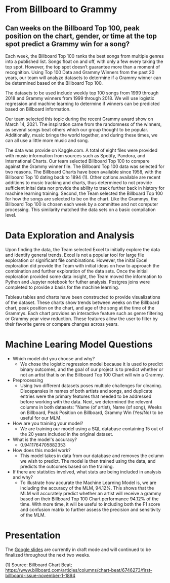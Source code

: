 # From Billboard to Grammy
## Can weeks on the Billboard Top 100, peak position on the chart, gender, or time at the top spot predict a Grammy win for a song? 

Each week, the Billboard Top 100 ranks the best songs from multiple genres into a published list. Songs float on and off, with only a few every taking the top spot. However, the top spot doesn’t guarantee more than a moment of recognition. Using Top 100 Data and Grammy Winners from the past 20 years, our team will analyze datasets to determine if a Grammy winner can be determined based on the Billboard Top 100. 

The datasets to be used include weekly top 100 songs from 1999 through 2018 and Grammy winners from 1999 through 2018. We will use logistic regression and machine learning to determine if winners can be predicted based on Billboard information. 

Our team selected this topic during the recent Grammy award show on March 14, 2021. The inspiration came from the randomness of the winners, as several songs beat others which our group thought to be popular. Additionally, music brings the world together, and during these times, we can all use a little more music and song. 

The data was provide on Kaggle.com. A total of eight files were provided with music information from sources such as Spotify, Pandora, and International Charts. Our team selected Billboard Top 100 to compare against the Grammy winner file. The Billboard Top 100 data was selected for two reasons. The Billboard Charts have been available since 1958, with the Billboard Top 10 dating back to 1894 (1). Other options available are recent additions to music tracking and charts, thus determined to not provide sufficient inital data nor provide the ability to track further back in history for machine learning training. Second, the Team selected the Billboard Top 100 for how the songs are selected to be on the chart. Like the Grammys, the Billboard Top 100 is chosen each week by a committee and not computer processing. This similarity matched the data sets on a basic compilation level. 

# Data Exploration and Analysis
Upon finding the data, the Team selected Excel to initially explore the data and identify general trends. Excel is not a popular tool for large file exploration or significant file combinations. However, the inital Excel exploration did provide the Team with initial ideas on how to approach the combination and further exploration of the data sets. Once the initial exploration provided some data insight, the Team moved the information to Python and Jupyter notebook for futher analysis. Postgres joins were completed to provide a basis for the machine learning. 

Tableau tables and charts have been constructed to provide visualizations of the dataset. These charts show trends between weeks on the Billboard chart, peak position on the chart, and age of the song at the time of the Grammys. Each chart provides an interactive feature such as genre filtering or Grammy year view reduction. These features allow the user to filter by their favorite genre or compare changes across years. 

# Machine Learing Model Questions
- Which model did you choose and why?
  - We chose the logistic regression model because it is used to predict binary outcomes, and the goal of our project is to predict whether or not an artist that is on the Billboard Top 100 Chart will win a Grammy.
- Preprocessing
  -   Using two different datasets poses multiple challenges for cleaning. Discepansies in names of both artists and songs, and duplicate entries were the primary features that needed to be addressed before working with the data. Next, we determined the relevent columns in both datasets: "Name (of artist), Name (of song), Weeks on Billboard, Peak Position on Billboard, Grammy Win (Yes/No) to be useful for our MLM.
- How are you training your model?
  - We are training our model using a SQL database containing 15 out of the 20 years included in the original dataset.  
- What is the model's accuracy?
  - 0.9411764705882353
- How does this model work?
  - This model takes in data from our database and removes the column we wish to predict.  The model is then trained using the data, and predicts the outcomes based on the training. 
- If there are statistics involved, what stats are being included in analysis and why?
  - To illustrate how accurate the Machine Learning Model is, we are including the accuracy of the MLM, 94.12%. This shows that the MLM will accurately predict whether an artist will receive a grammy based on their Billboard Top 100 Chart performance 94.12% of the time. With more time, it will be useful to including both the F1 score and confusion matrix to further assess the precision and sensitivity of the MLM. 

# Presentation
The [Google slides](https://docs.google.com/presentation/d/1gNiLVhv1PRAzBwcYhDEzvymbgdiNwZT_MBioeOvYKPA/edit#slide=id.gce7da8c980_0_82) are currently in draft mode and will continued to be finalized throughout the next two weeks. 

(1) Source: Billboard Chart Beat; https://www.billboard.com/articles/columns/chart-beat/6746273/first-billboard-issue-november-1-1894
